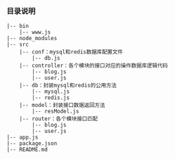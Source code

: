 
### 目录说明
    |-- bin 
        |-- www.js
    |-- node_modules
    |-- src
        |-- conf：mysql和redis数据库配置文件
            |-- db.js
        |-- controller：各个模块的接口对应的操作数据库逻辑代码
            |-- blog.js
            |-- user.js
        |-- db：封装mysql和redis的公用方法
            |-- mysql.js
            |-- redis.js
        |-- model：封装接口数据返回方法
            |-- resModel.js
        |-- router：各个模块接口匹配
            |-- blog.js
            |-- user.js
    |-- app.js
    |-- package.json
    |-- README.md